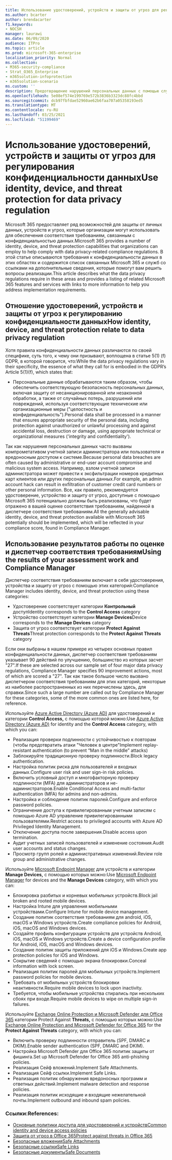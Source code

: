 ```yaml
---
title: Использование удостоверений, устройств и защиты от угроз для регулирования конфиденциальности данных
ms.author: bcarter
author: brendacarter
f1.keywords:
- NOCSH
manager: laurawi
ms.date: 06/09/2020
audience: ITPro
ms.topic: article
ms.prod: microsoft-365-enterprise
localization_priority: Normal
ms.collection:
- M365-security-compliance
- Strat_O365_Enterprise
- m365solution-infoprotection
- m365solution-scenario
ms.custom: ''
description: Предотвращение нарушений персональных данных с помощью служб идентификации, устройств и защиты от Microsoft 365.
ms.openlocfilehash: 5e08ef574e199769e572b3836b3323dc88fc4bbd
ms.sourcegitcommit: dcb97fbfdae52960ae62b6faa707a05358193ed5
ms.translationtype: MT
ms.contentlocale: ru-RU
ms.lasthandoff: 03/25/2021
ms.locfileid: "51199469"
---
```

# <a name="use-identity-device-and-threat-protection-for-data-privacy-regulation"></a><span data-ttu-id="87ced-103">Использование удостоверений, устройств и защиты от угроз для регулирования конфиденциальности данных</span><span class="sxs-lookup"><span data-stu-id="87ced-103">Use identity, device, and threat protection for data privacy regulation</span></span>

<span data-ttu-id="87ced-104">Microsoft 365 предоставляет ряд возможностей для защиты от личных данных, устройств и угроз, которые организации могут использовать для обеспечения соответствия требованиям, связанным с конфиденциальностью данных.</span><span class="sxs-lookup"><span data-stu-id="87ced-104">Microsoft 365 provides a number of identity, device, and threat protection capabilities that organizations can employ to help comply with data privacy-related compliance regulations.</span></span> <span data-ttu-id="87ced-105">В этой статье описываются требования к конфиденциальности данных в этих областях и содержится список связанных Microsoft 365 и служб со ссылками на дополнительные сведения, которые помогут вам решить вопросы реализации.</span><span class="sxs-lookup"><span data-stu-id="87ced-105">This article describes what the data privacy regulations require in these areas and provides a listing of related Microsoft 365 features and services with links to more information to help you address implementation requirements.</span></span>

## <a name="how-identity-device-and-threat-protection-relate-to-data-privacy-regulation"></a><span data-ttu-id="87ced-106">Отношение удостоверений, устройств и защиты от угроз к регулированию конфиденциальности данных</span><span class="sxs-lookup"><span data-stu-id="87ced-106">How identity, device, and threat protection relate to data privacy regulation</span></span>

<span data-ttu-id="87ced-107">Хотя правила конфиденциальности данных различаются по своей специфике, суть того, к чему они призывают, воплощена в статье 5(1) (f) GDPR, в которой говорится, что:</span><span class="sxs-lookup"><span data-stu-id="87ced-107">While the data privacy regulations vary in their specificity, the essence of what they call for is embodied in the GDPR’s Article 5(1)(f), which states that:</span></span>

- <span data-ttu-id="87ced-108">Персональные данные обрабатываются таким образом, чтобы обеспечить соответствующую безопасность персональных данных, включая защиту от несанкционированной или незаконной обработки, а также от случайных потерь, разрушений или повреждений, используя соответствующие технические или организационные меры ("целостность и конфиденциальность").</span><span class="sxs-lookup"><span data-stu-id="87ced-108">Personal data shall be processed in a manner that ensures appropriate security of the personal data, including protection against unauthorized or unlawful processing and against accidental loss, destruction or damage, using appropriate technical or organizational measures ('integrity and confidentiality').</span></span>

<span data-ttu-id="87ced-109">Так как нарушения персональных данных часто вызваны компрометативом учетной записи администратора или пользователя и вредоносным доступом к системе.</span><span class="sxs-lookup"><span data-stu-id="87ced-109">Because personal data breaches are often caused by administrative or end-user account compromise and malicious system access.</span></span> <span data-ttu-id="87ced-110">Например, взлом учетной записи администратора может привести к эксфильтрации номеров кредитных карт клиентов или других персональных данных.</span><span class="sxs-lookup"><span data-stu-id="87ced-110">For example, an admin account hack can result in exfiltration of customer credit card numbers or other personal information.</span></span> <span data-ttu-id="87ced-111">Все, как правило, рекомендуется удостоверение, устройство и защиту от угроз, доступные с помощью Microsoft 365 потенциально должны быть реализованы, что будет отражено в вашей оценке соответствия требованиям, найденной в диспетчере соответствия требованиям.</span><span class="sxs-lookup"><span data-stu-id="87ced-111">All the generally advisable identity, device, and threat protection available with Microsoft 365 potentially should be implemented, which will be reflected in your compliance score, found in Compliance Manager.</span></span>

## <a name="using-the-results-of-your-assessment-work-and-compliance-manager"></a><span data-ttu-id="87ced-112">Использование результатов работы по оценке и диспетчер соответствия требованиям</span><span class="sxs-lookup"><span data-stu-id="87ced-112">Using the results of your assessment work and Compliance Manager</span></span>

<span data-ttu-id="87ced-113">Диспетчер соответствия требованиям включает в себя удостоверения, устройства и защиту от угроз с помощью этих категорий:</span><span class="sxs-lookup"><span data-stu-id="87ced-113">Compliance Manager includes identity, device, and threat protection using these categories:</span></span>

- <span data-ttu-id="87ced-114">Удостоверение соответствует категории **Контрольный** доступ</span><span class="sxs-lookup"><span data-stu-id="87ced-114">Identity corresponds to the **Control Access** category</span></span>
- <span data-ttu-id="87ced-115">Устройство соответствует категории **Manage Devices**</span><span class="sxs-lookup"><span data-stu-id="87ced-115">Device corresponds to the **Manage Devices** category</span></span>
- <span data-ttu-id="87ced-116">Защита от угроз соответствует категории **Protect Against Threats**</span><span class="sxs-lookup"><span data-stu-id="87ced-116">Threat protection corresponds to the **Protect Against Threats** category</span></span>
 
<span data-ttu-id="87ced-117">Если они выбраны в нашем примере из четырех основных правил конфиденциальности данных, диспетчер соответствия требованиям указывает 90 действий по улучшению, большинство из которых засчет "27".</span><span class="sxs-lookup"><span data-stu-id="87ced-117">If these are selected across our sample set of four major data privacy regulations, Compliance Manager specifies 90 improvement actions, most of which are scored a "27".</span></span> <span data-ttu-id="87ced-118">Так как такое большое число вызвано диспетчером соответствия требованиям для этих категорий, некоторые из наиболее распространенных из них перечислены здесь, для справки.</span><span class="sxs-lookup"><span data-stu-id="87ced-118">Since such a large number are called out by Compliance Manager for these categories, some of the more common ones are listed here, for reference.</span></span>

<span data-ttu-id="87ced-119">Используйте [Azure Active Directory (Azure AD)](https://azure.microsoft.com/services/active-directory/) для удостоверений и категории **Control Access,** с помощью которой можно:</span><span class="sxs-lookup"><span data-stu-id="87ced-119">Use [Azure Active Directory (Azure AD)](https://azure.microsoft.com/services/active-directory/) for identity and the **Control Access** category, with which you can:</span></span>

- <span data-ttu-id="87ced-120">Реализация проверки подлинности с устойчивостью к повторам (чтобы предотвратить атаки "Человек в центре"</span><span class="sxs-lookup"><span data-stu-id="87ced-120">Implement replay-resistant authentication (to prevent “Man in the middle” attacks)</span></span>
- <span data-ttu-id="87ced-121">Заблокируйте традиционную проверку подлинности.</span><span class="sxs-lookup"><span data-stu-id="87ced-121">Block legacy authentication.</span></span>
- <span data-ttu-id="87ced-122">Настройка политик риска для пользователей и входных данных.</span><span class="sxs-lookup"><span data-stu-id="87ced-122">Configure user risk and user sign-in risk policies.</span></span>
- <span data-ttu-id="87ced-123">Включить условный доступ и многофакторную проверку подлинности (MFA) для администраторов и не-администраторов.</span><span class="sxs-lookup"><span data-stu-id="87ced-123">Enable Conditional Access and multi-factor authentication (MFA) for admins and non-admins.</span></span>
- <span data-ttu-id="87ced-124">Настройка и соблюдение политик паролей.</span><span class="sxs-lookup"><span data-stu-id="87ced-124">Configure and enforce password policies.</span></span>
- <span data-ttu-id="87ced-125">Ограничение доступа к привилегированным учетным записям с помощью Azure AD управление привилегированными пользователями.</span><span class="sxs-lookup"><span data-stu-id="87ced-125">Restrict access to privileged accounts with Azure AD Privileged Identity Management.</span></span>
- <span data-ttu-id="87ced-126">Отключение доступа после завершения.</span><span class="sxs-lookup"><span data-stu-id="87ced-126">Disable access upon termination.</span></span>
- <span data-ttu-id="87ced-127">Аудит учетных записей пользователей и изменение состояния.</span><span class="sxs-lookup"><span data-stu-id="87ced-127">Audit user accounts and status changes.</span></span>
- <span data-ttu-id="87ced-128">Просмотр групп ролей и административных изменений.</span><span class="sxs-lookup"><span data-stu-id="87ced-128">Review role group and administrative changes.</span></span>

<span data-ttu-id="87ced-129">Используйте [Microsoft Endpoint Manager](https://www.microsoft.com/microsoft-365/microsoft-endpoint-manager) для устройств и категории **Manage Devices,** с помощью которых можно:</span><span class="sxs-lookup"><span data-stu-id="87ced-129">Use [Microsoft Endpoint Manager](https://www.microsoft.com/microsoft-365/microsoft-endpoint-manager) for devices and the **Manage Devices** category, with which you can:</span></span>

- <span data-ttu-id="87ced-130">Блокировка разбитых и корневых мобильных устройств.</span><span class="sxs-lookup"><span data-stu-id="87ced-130">Block jail broken and rooted mobile devices.</span></span>
- <span data-ttu-id="87ced-131">Настройка Intune для управления мобильными устройствами.</span><span class="sxs-lookup"><span data-stu-id="87ced-131">Configure Intune for mobile device management.</span></span>
- <span data-ttu-id="87ced-132">Создание политик соответствия требованиям для android, iOS, macOS и Windows устройств.</span><span class="sxs-lookup"><span data-stu-id="87ced-132">Create compliance policies for Android, iOS, macOS and Windows devices.</span></span>
- <span data-ttu-id="87ced-133">Создайте профиль конфигурации устройств для устройств Android, iOS, macOS и Windows устройств.</span><span class="sxs-lookup"><span data-stu-id="87ced-133">Create a device configuration profile for Android, iOS, macOS and Windows devices.</span></span>
- <span data-ttu-id="87ced-134">Создание политик защиты приложений для iOS и Windows.</span><span class="sxs-lookup"><span data-stu-id="87ced-134">Create app protection policies for iOS and Windows.</span></span>
- <span data-ttu-id="87ced-135">Сокрытие сведений с помощью экрана блокировки.</span><span class="sxs-lookup"><span data-stu-id="87ced-135">Conceal information with lock screen.</span></span>
- <span data-ttu-id="87ced-136">Реализация политик паролей для мобильных устройств.</span><span class="sxs-lookup"><span data-stu-id="87ced-136">Implement password policies for mobile devices.</span></span>
- <span data-ttu-id="87ced-137">Требовать от мобильных устройств блокировки неактивности.</span><span class="sxs-lookup"><span data-stu-id="87ced-137">Require mobile devices to lock upon inactivity.</span></span>
- <span data-ttu-id="87ced-138">Требуется, чтобы мобильные устройства стирались при нескольких сбоях при входе.</span><span class="sxs-lookup"><span data-stu-id="87ced-138">Require mobile devices to wipe on multiple sign-in failures.</span></span>

<span data-ttu-id="87ced-139">Используйте [Exchange Online Protection и Microsoft Defender для Office 365](../security/office-365-security/defender-for-office-365.md) категории Protect Against **Threats,** с помощью которых можно:</span><span class="sxs-lookup"><span data-stu-id="87ced-139">Use [Exchange Online Protection and Microsoft Defender for Office 365](../security/office-365-security/defender-for-office-365.md) for the **Protect Against Threats** category, with which you can:</span></span>

- <span data-ttu-id="87ced-140">Включить проверку подлинности отправитель (SPF, DMARC и DKIM).</span><span class="sxs-lookup"><span data-stu-id="87ced-140">Enable sender authentication (SPF, DMARC and DKIM).</span></span>
- <span data-ttu-id="87ced-141">Настройка Microsoft Defender для Office 365 политик защиты от фишинга.</span><span class="sxs-lookup"><span data-stu-id="87ced-141">Set up Microsoft Defender for Office 365 anti-phishing policies.</span></span>
- <span data-ttu-id="87ced-142">Реализация Сейф вложений.</span><span class="sxs-lookup"><span data-stu-id="87ced-142">Implement Safe Attachments.</span></span>
- <span data-ttu-id="87ced-143">Реализация Сейф ссылки.</span><span class="sxs-lookup"><span data-stu-id="87ced-143">Implement Safe Links.</span></span>
- <span data-ttu-id="87ced-144">Реализация политик обнаружения вредоносных программ и ответных действий.</span><span class="sxs-lookup"><span data-stu-id="87ced-144">Implement malware detection and response policies.</span></span>
- <span data-ttu-id="87ced-145">Реализация политик исходящие и входящие нежелательной почты.</span><span class="sxs-lookup"><span data-stu-id="87ced-145">Implement outbound and inbound spam policies.</span></span>

### <a name="references"></a><span data-ttu-id="87ced-146">Ссылки:</span><span class="sxs-lookup"><span data-stu-id="87ced-146">References:</span></span>

- [<span data-ttu-id="87ced-147">Основные политики доступа для удостоверений и устройств</span><span class="sxs-lookup"><span data-stu-id="87ced-147">Common identity and device access policies</span></span>](../security/office-365-security/identity-access-policies.md)
- [<span data-ttu-id="87ced-148">Защита от угроз в Office 365</span><span class="sxs-lookup"><span data-stu-id="87ced-148">Protect against threats in Office 365</span></span>](https://support.office.com/article/protect-against-threats-in-office-365-b10023f6-f30f-45d3-b3ad-b71aa4aa0d58)
- [<span data-ttu-id="87ced-149">Безопасные вложения</span><span class="sxs-lookup"><span data-stu-id="87ced-149">Safe Attachments</span></span>](../security/office-365-security/safe-attachments.md)
- [<span data-ttu-id="87ced-150">Безопасные ссылки</span><span class="sxs-lookup"><span data-stu-id="87ced-150">Safe Links</span></span>](../security/office-365-security/safe-links.md)
- [<span data-ttu-id="87ced-151">Безопасные документы</span><span class="sxs-lookup"><span data-stu-id="87ced-151">Safe Documents</span></span>](../security/office-365-security/safe-docs.md)
